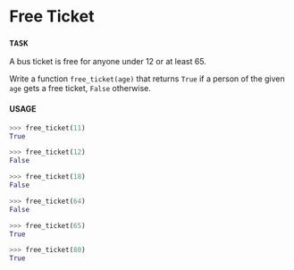 # Free Ticket

### `TASK`
A bus ticket is free for anyone under 12 or at least 65.

Write a function `free_ticket(age)` that returns `True` if a person of the given `age` gets a free ticket, `False` otherwise.


#### USAGE

```python
>>> free_ticket(11)
True

>>> free_ticket(12)
False

>>> free_ticket(18)
False

>>> free_ticket(64)
False

>>> free_ticket(65)
True

>>> free_ticket(80)
True
```


